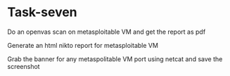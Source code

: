 # Task-seven
Do an openvas scan on metasploitable VM and get the report as pdf

Generate an html nikto report for metasploitable VM

Grab the banner for any metaspolitable VM port using netcat and save the screenshot
